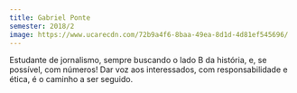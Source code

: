 ```yaml
---
title: Gabriel Ponte
semester: 2018/2
image: https://www.ucarecdn.com/72b9a4f6-8baa-49ea-8d1d-4d81ef545696/
---
```

Estudante de jornalismo, sempre buscando o lado B da história, e, se possível, com números! Dar voz aos interessados, com responsabilidade e ética, é o caminho a ser seguido.
